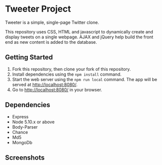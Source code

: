 # Tweeter Project

Tweeter is a simple, single-page Twitter clone.

This repository uses CSS, HTML and javascript to dynamically create and display tweets on a single webpage. AJAX and jQuery help build the front end as new content is added to the database.

## Getting Started

1. Fork this repository, then clone your fork of this repository.
2. Install dependencies using the `npm install` command.
3. Start the web server using the `npm run local` command. The app will be served at <http://localhost:8080/>.
4. Go to <http://localhost:8080/> in your browser.

## Dependencies

- Express
- Node 5.10.x or above
- Body-Parser
- Chance
- Md5
- MongoDb

## Screenshots


